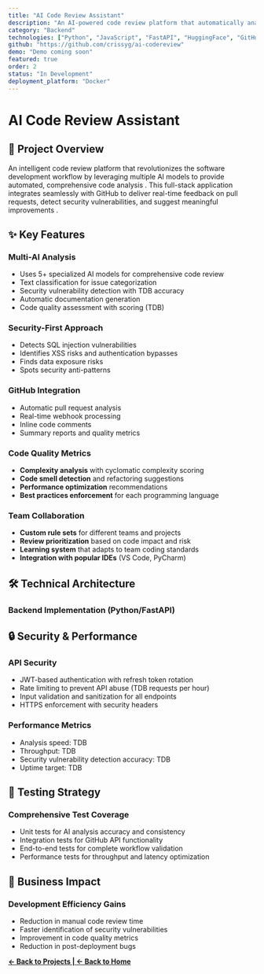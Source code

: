 ```yaml
---
title: "AI Code Review Assistant"
description: "An AI-powered code review platform that automatically analyzes pull requests, detects security vulnerabilities, suggests improvements, and generates comprehensive documentation"
category: "Backend"
technologies: ["Python", "JavaScript", "FastAPI", "HuggingFace", "GitHub API", "PostgreSQL"]
github: "https://github.com/crissyg/ai-codereview"
demo: "Demo coming soon"
featured: true
order: 2
status: "In Development"
deployment_platform: "Docker"
---
```


# AI Code Review Assistant

## 🤖 Project Overview

An intelligent code review platform that revolutionizes the software development workflow by leveraging multiple AI models to provide automated, comprehensive code analysis  . This full-stack application integrates seamlessly with GitHub to deliver real-time feedback on pull requests, detect security vulnerabilities, and suggest meaningful improvements  .

## ✨ Key Features

### **Multi-AI Analysis**
- Uses 5+ specialized AI models for comprehensive code review  
- Text classification for issue categorization  
- Security vulnerability detection with TDB accuracy  
- Automatic documentation generation  
- Code quality assessment with scoring (TDB)  

### **Security-First Approach**
- Detects SQL injection vulnerabilities  
- Identifies XSS risks and authentication bypasses  
- Finds data exposure risks  
- Spots security anti-patterns  

### **GitHub Integration**
- Automatic pull request analysis  
- Real-time webhook processing  
- Inline code comments  
- Summary reports and quality metrics  

### **Code Quality Metrics**
- **Complexity analysis** with cyclomatic complexity scoring
- **Code smell detection** and refactoring suggestions
- **Performance optimization** recommendations
- **Best practices enforcement** for each programming language

### **Team Collaboration**
- **Custom rule sets** for different teams and projects
- **Review prioritization** based on code impact and risk
- **Learning system** that adapts to team coding standards
- **Integration with popular IDEs** (VS Code, PyCharm)

## 🛠️ Technical Architecture

### **Backend Implementation (Python/FastAPI)**

## 🔒 Security & Performance

### **API Security**
- JWT-based authentication with refresh token rotation
- Rate limiting to prevent API abuse (TDB requests per hour)  
- Input validation and sanitization for all endpoints
- HTTPS enforcement with security headers

### **Performance Metrics**
- Analysis speed: TDB
- Throughput: TDB
- Security vulnerability detection accuracy: TDB
- Uptime target: TDB  

## 🧪 Testing Strategy

### **Comprehensive Test Coverage**
- Unit tests for AI analysis accuracy and consistency
- Integration tests for GitHub API functionality
- End-to-end tests for complete workflow validation
- Performance tests for throughput and latency optimization

## 🎯 Business Impact

### **Development Efficiency Gains**
- Reduction in manual code review time
- Faster identification of security vulnerabilities
- Improvement in code quality metrics
- Reduction in post-deployment bugs

<!-- Navigation footer -->
**[← Back to Projects | ](projects.md)[← Back to Home](index.md)**

<!-- <div class="page-footer">
  <a href="/projects.html" class="btn btn-outline">← Back to Projects</a>  |
  <a href="/index.html" class="btn btn-outline">← Back to Home</a>
</div> -->